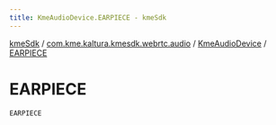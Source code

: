 ```yaml
---
title: KmeAudioDevice.EARPIECE - kmeSdk
---
```


[kmeSdk](../../index.html) / [com.kme.kaltura.kmesdk.webrtc.audio](../index.html) / [KmeAudioDevice](index.html) / [EARPIECE](./-e-a-r-p-i-e-c-e.html)

# EARPIECE

`EARPIECE`